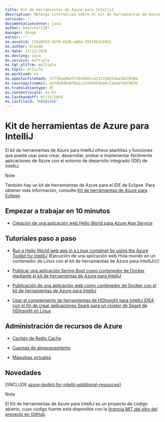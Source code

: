 ```yaml
---
title: Kit de herramientas de Azure para IntelliJ
description: Obtenga información sobre el kit de herramientas de Azure para IntelliJ.
services: ''
documentationcenter: java
author: bmitchell287
manager: douge
editor: ''
ms.assetid: 115a095d-1b70-41d6-adb4-78f24b2a4451
ms.author: brendm
ms.date: 12/12/2018
ms.devlang: Java
ms.service: multiple
ms.tgt_pltfrm: multiple
ms.topic: article
ms.workload: na
ms.openlocfilehash: 57f70aa9bdf170cb80cca23f23ddfeba1b2f038d
ms.sourcegitcommit: 2efdb9d8a8f8a2c1914bd545a8c22ae6fe0f463b
ms.translationtype: HT
ms.contentlocale: es-ES
ms.lasthandoff: 07/15/2019
ms.locfileid: "68281436"
---
```

# <a name="azure-toolkit-for-intellij"></a>Kit de herramientas de Azure para IntelliJ

El kit de herramientas de Azure para IntelliJ ofrece plantillas y funciones que puede usar para crear, desarrollar, probar e implementar fácilmente aplicaciones de Azure con el entorno de desarrollo integrado (IDE) de IntelliJ.

> [!NOTE]
> 
> También hay un kit de herramientas de Azure para el IDE de Eclipse. Para obtener más información, consulte [Kit de herramientas de Azure para Eclipse](../eclipse/azure-toolkit-for-eclipse.md).
> 

## <a name="get-started-in-10-minutes"></a>Empezar a trabajar en 10 minutos

* [Creación de una aplicación web Hello World para Azure App Service](azure-toolkit-for-intellij-create-hello-world-web-app.md)

## <a name="step-by-step-tutorials"></a>Tutoriales paso a paso

* [Run a Hello World web app in a Linux container by using the Azure Toolkit for IntelliJ](azure-toolkit-for-intellij-hello-world-web-app-linux.md) (Ejecución de una aplicación web Hola mundo en un contenedor de Linux con el kit de herramientas de Azure para IntelliJ)///

* [Publicar una aplicación Spring Boot como contenedor de Docker mediante el kit de herramientas de Azure para IntelliJ](azure-toolkit-for-intellij-publish-spring-boot-docker-app.md)

* [Publicación de una aplicación web como contenedor de Docker con el kit de herramientas de Azure para IntelliJ](azure-toolkit-for-intellij-publish-as-docker-container.md)

* [Usar el complemento de herramientas de HDInsight para IntelliJ IDEA con el fin de crear aplicaciones Spark para un clúster de Spark de HDInsight en Linux](/azure/hdinsight/hdinsight-apache-spark-intellij-tool-plugin)

## <a name="managing-azure-resources"></a>Administración de recursos de Azure

* [Cachés de Redis Cache](azure-toolkit-for-intellij-managing-redis-caches-using-azure-explorer.md)

* [Cuentas de almacenamiento](azure-toolkit-for-intellij-managing-virtual-machines-using-azure-explorer.md)

* [Máquinas virtuales](azure-toolkit-for-intellij-managing-storage-accounts-using-azure-explorer.md)

## <a name="whats-more"></a>Novedades

[!INCLUDE [azure-toolkit-for-intellij-additional-resources](../includes/azure-toolkit-for-intellij-additional-resources.md)]
> [!NOTE]
> 
> El Kit de herramientas de Azure para IntelliJ es un proyecto de código abierto, cuyo código fuente está disponible con la [licencia MIT del sitio del proyecto en GitHub](https://github.com/microsoft/azure-tools-for-java).
> 
